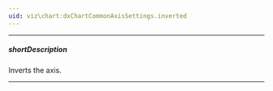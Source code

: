 ```yaml
---
uid: viz\chart:dxChartCommonAxisSettings.inverted
---
```

---
##### shortDescription
Inverts the axis.

---
<!--
When an axis is inverted (that is, when this property is set to **true**), its maximum and minimum values swap their places. As a result, axis values ascend in the opposite direction. Along with the axis, series also become inverted.

#####See Also#####
- [rotated](/api-reference/10%20UI%20Components/dxChart/1%20Configuration/rotated.md '/Documentation/ApiReference/UI_Components/dxChart/Configuration/#rotated') - rotates the chart.
-->